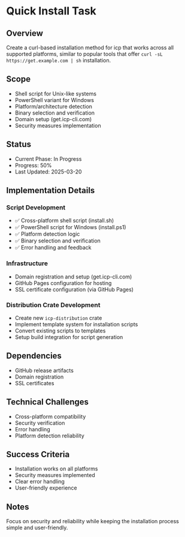 # Quick Install Task

## Overview

Create a curl-based installation method for icp that works across all supported platforms, similar to popular tools that offer `curl -sL https://get.example.com | sh` installation.

## Scope

- Shell script for Unix-like systems
- PowerShell variant for Windows
- Platform/architecture detection
- Binary selection and verification
- Domain setup (get.icp-cli.com)
- Security measures implementation

## Status

- Current Phase: In Progress
- Progress: 50%
- Last Updated: 2025-03-20

## Implementation Details

### Script Development

- ✅ Cross-platform shell script (install.sh)
- ✅ PowerShell script for Windows (install.ps1)
- ✅ Platform detection logic
- ✅ Binary selection and verification
- ✅ Error handling and feedback

### Infrastructure

- Domain registration and setup (get.icp-cli.com)
- GitHub Pages configuration for hosting
- SSL certificate configuration (via GitHub Pages)

### Distribution Crate Development

- Create new `icp-distribution` crate
- Implement template system for installation scripts
- Convert existing scripts to templates
- Setup build integration for script generation

## Dependencies

- GitHub release artifacts
- Domain registration
- SSL certificates

## Technical Challenges

- Cross-platform compatibility
- Security verification
- Error handling
- Platform detection reliability

## Success Criteria

- Installation works on all platforms
- Security measures implemented
- Clear error handling
- User-friendly experience

## Notes

Focus on security and reliability while keeping the installation process simple and user-friendly.
